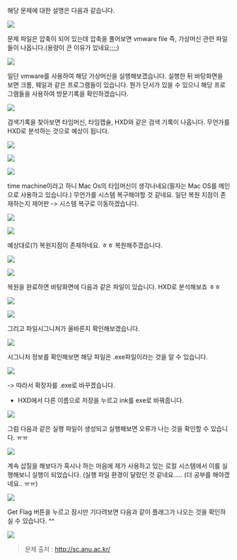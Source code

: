 해당 문제에 대한 설명은 다음과 같습니다. 

![](https://images.velog.io/images/dsph9245/post/90b4ae25-e511-42e2-88a5-811d51dca73f/1.PNG)

문제 파일은 압축이 되어 있는데 압축을 풀어보면 vmware file 즉, 가상머신 관련 파일들이 나옵니다.(용량이 큰 이유가 있네요;;;;) 

![](https://images.velog.io/images/dsph9245/post/f0ceada6-5160-40fe-bd95-e2422eb92833/2.PNG)

일단 vmware를 사용하여 해당 가상머신을 실행해보겠습니다. 
실행한 뒤 바탕화면을 보면 크롬, 웨일과 같은 프로그램들이 있습니다. 뭔가 단서가 있을 수 있으니 해당 프로그램들을 사용하여 방문기록을 확인하겠습니다. 

![](https://images.velog.io/images/dsph9245/post/e1ec6177-5814-4369-9991-934a2b540667/3.PNG)

검색기록을 찾아보면 타임머신, 타임캡슐, HXD와 같은 검색 기록이 나옵니다. 무언가를 HXD로 분석하는 것으로 예상이 됩니다. 

![](https://images.velog.io/images/dsph9245/post/5240ed04-9dae-4234-9637-a03149d76d7d/6.PNG)

![](https://images.velog.io/images/dsph9245/post/806ac724-ea5d-4f2e-a522-36aa234f4195/4.PNG)

![](https://images.velog.io/images/dsph9245/post/89f8f6de-ad3a-44b0-afa9-9b2370322abb/5.PNG)

time machine이라고 하니 Mac Os의 타임머신이 생각나네요(필자는 Mac OS를 메인으로 사용하고 있습니다.) 무언가를 시스템 복구해야할 것 같네요. 일단 복원 지점이 존재하는지 제어판 -> 시스템 복구로 이동하겠습니다.

![](https://images.velog.io/images/dsph9245/post/d1744a04-b3d5-4c2b-a87e-a908220ba842/7.PNG)

![](https://images.velog.io/images/dsph9245/post/8698d4dc-0303-4b3a-ad43-6111268eee2e/8.PNG)

예상대로(?) 복원지점이 존재하네요. ㅎㅎ 복원해주겠습니다.

![](https://images.velog.io/images/dsph9245/post/63618f2d-06c2-4b00-b951-48ab3a2b3353/9.PNG)

![](https://images.velog.io/images/dsph9245/post/ac2f59cb-18fd-4c13-931a-6b019aeec952/10.PNG)

복원을 완료하면 바탕화면에 다음과 같은 파일이 있습니다. HXD로 분석해보죠 ㅎㅎ

![](https://images.velog.io/images/dsph9245/post/643ba059-fb68-428b-8636-6b14090cd0e2/11.PNG)

![](https://images.velog.io/images/dsph9245/post/4f1b622a-e39f-42d6-ad02-826b597cdd53/12.PNG)

그리고 파일시그니처가 올바른지 확인해보겠습니다.

![](https://images.velog.io/images/dsph9245/post/6af658aa-3d85-44a2-8723-ac5cdc903ae0/13.PNG)

시그니처 정보를 확인해보면 해당 파일은 .exe파일이라는 것을 알 수 있습니다. 

![](https://images.velog.io/images/dsph9245/post/ae451512-9ee4-4a7d-a82b-74b43bb0c1f4/14.PNG)

-> 따라서 확장자를 .exe로 바꾸겠습니다. 

* HXD에서 다른 이름으로 저장을 누르고 ink를 exe로 바꿔줍니다. 

![](https://images.velog.io/images/dsph9245/post/6b921ef5-0b6d-41e4-843c-8e0c3db280d7/15.PNG)

그럼 다음과 같은 실행 파일이 생성되고 실행해보면 오류가 나는 것을 확인할 수 있습니다. ㅠㅠ 

![](https://images.velog.io/images/dsph9245/post/543ae033-a4da-4851-b92f-1eda89711a4c/16.PNG)

계속 삽질을 해보다가 혹시나 하는 마음에 제가 사용하고 있는 로컬 시스템에서 이를 실행해보니 실행이 되었습니다. (실행 파일 환경이 달랐던 것 같네요..... (더 공부를 해야겠네요.. ㅠㅠ)

![](https://images.velog.io/images/dsph9245/post/eac4bdcc-d3e7-47ea-94b0-0cb2f228813a/17.PNG)

Get Flag 버튼을 누르고 잠시만 기다려보면 다음과 같이 플래그가 나오는 것을 확인하실 수 있습니다. ^^

![](https://images.velog.io/images/dsph9245/post/9729434e-6f46-48cc-bd08-1efb5da23fc8/18.PNG)

> 문제 출저 : http://sc.anu.ac.kr/
